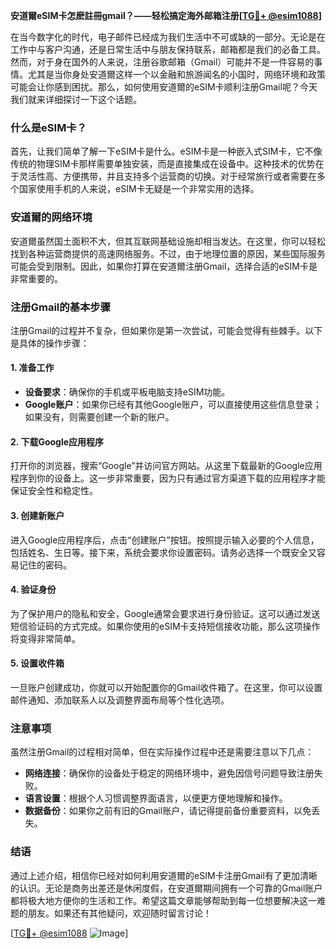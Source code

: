 **安道爾eSIM卡怎麽註冊gmail？——轻松搞定海外邮箱注册[[TG💪+ @esim1088](https://t.me/s/esim1088)]**

在当今数字化的时代，电子邮件已经成为我们生活中不可或缺的一部分。无论是在工作中与客户沟通，还是日常生活中与朋友保持联系，邮箱都是我们的必备工具。然而，对于身在国外的人来说，注册谷歌邮箱（Gmail）可能并不是一件容易的事情。尤其是当你身处安道爾这样一个以金融和旅游闻名的小国时，网络环境和政策可能会让你感到困扰。那么，如何使用安道爾的eSIM卡顺利注册Gmail呢？今天我们就来详细探讨一下这个话题。

### 什么是eSIM卡？

首先，让我们简单了解一下eSIM卡是什么。eSIM卡是一种嵌入式SIM卡，它不像传统的物理SIM卡那样需要单独安装，而是直接集成在设备中。这种技术的优势在于灵活性高、方便携带，并且支持多个运营商的切换。对于经常旅行或者需要在多个国家使用手机的人来说，eSIM卡无疑是一个非常实用的选择。

### 安道爾的网络环境

安道爾虽然国土面积不大，但其互联网基础设施却相当发达。在这里，你可以轻松找到各种运营商提供的高速网络服务。不过，由于地理位置的原因，某些国际服务可能会受到限制。因此，如果你打算在安道爾注册Gmail，选择合适的eSIM卡是非常重要的。

### 注册Gmail的基本步骤

注册Gmail的过程并不复杂，但如果你是第一次尝试，可能会觉得有些棘手。以下是具体的操作步骤：

#### 1. 准备工作

- **设备要求**：确保你的手机或平板电脑支持eSIM功能。
- **Google账户**：如果你已经有其他Google账户，可以直接使用这些信息登录；如果没有，则需要创建一个新的账户。

#### 2. 下载Google应用程序

打开你的浏览器，搜索“Google”并访问官方网站。从这里下载最新的Google应用程序到你的设备上。这一步非常重要，因为只有通过官方渠道下载的应用程序才能保证安全性和稳定性。

#### 3. 创建新账户

进入Google应用程序后，点击“创建账户”按钮。按照提示输入必要的个人信息，包括姓名、生日等。接下来，系统会要求你设置密码。请务必选择一个既安全又容易记住的密码。

#### 4. 验证身份

为了保护用户的隐私和安全，Google通常会要求进行身份验证。这可以通过发送短信验证码的方式完成。如果你使用的eSIM卡支持短信接收功能，那么这项操作将变得非常简单。

#### 5. 设置收件箱

一旦账户创建成功，你就可以开始配置你的Gmail收件箱了。在这里，你可以设置邮件通知、添加联系人以及调整界面布局等个性化选项。

### 注意事项

虽然注册Gmail的过程相对简单，但在实际操作过程中还是需要注意以下几点：

- **网络连接**：确保你的设备处于稳定的网络环境中，避免因信号问题导致注册失败。
- **语言设置**：根据个人习惯调整界面语言，以便更方便地理解和操作。
- **数据备份**：如果你之前有旧的Gmail账户，请记得提前备份重要资料，以免丢失。

### 结语

通过上述介绍，相信你已经对如何利用安道爾的eSIM卡注册Gmail有了更加清晰的认识。无论是商务出差还是休闲度假，在安道爾期间拥有一个可靠的Gmail账户都将极大地方便你的生活和工作。希望这篇文章能够帮助到每一位想要解决这一难题的朋友。如果还有其他疑问，欢迎随时留言讨论！

[[TG💪+ @esim1088](https://t.me/s/esim1088) ![Image](https://i.postimg.cc/4NQfJmqS/Snipaste-2025-05-13-00-14-12.png)]